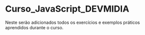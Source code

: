 # Curso_JavaScript_DEVMIDIA
Neste serão adicionados todos os exercícios e exemplos práticos aprendidos durante o curso.

